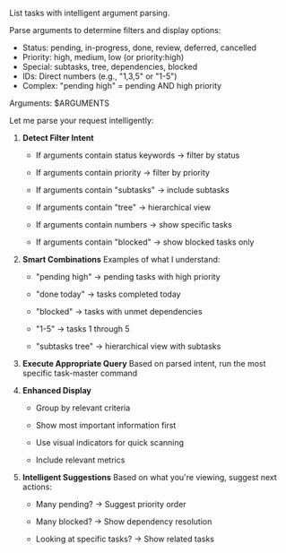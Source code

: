List tasks with intelligent argument parsing.

Parse arguments to determine filters and display options:
- Status: pending, in-progress, done, review, deferred, cancelled
- Priority: high, medium, low (or priority:high)
- Special: subtasks, tree, dependencies, blocked
- IDs: Direct numbers (e.g., "1,3,5" or "1-5")
- Complex: "pending high" = pending AND high priority

Arguments: $ARGUMENTS

Let me parse your request intelligently:



1. **Detect Filter Intent**


   - If arguments contain status keywords → filter by status


   - If arguments contain priority → filter by priority


   - If arguments contain "subtasks" → include subtasks


   - If arguments contain "tree" → hierarchical view


   - If arguments contain numbers → show specific tasks


   - If arguments contain "blocked" → show blocked tasks only



2. **Smart Combinations**
   Examples of what I understand:


   - "pending high" → pending tasks with high priority


   - "done today" → tasks completed today


   - "blocked" → tasks with unmet dependencies


   - "1-5" → tasks 1 through 5


   - "subtasks tree" → hierarchical view with subtasks



3. **Execute Appropriate Query**
   Based on parsed intent, run the most specific task-master command



4. **Enhanced Display**


   - Group by relevant criteria


   - Show most important information first


   - Use visual indicators for quick scanning


   - Include relevant metrics



5. **Intelligent Suggestions**
   Based on what you're viewing, suggest next actions:


   - Many pending? → Suggest priority order


   - Many blocked? → Show dependency resolution


   - Looking at specific tasks? → Show related tasks